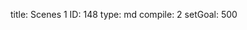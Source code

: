 title:          Scenes 1
ID:             148
type:           md
compile:        2
setGoal:        500


